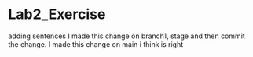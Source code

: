 # Lab2_Exercise
adding sentences
I made this change on branch1, stage and then commit the change.
I made this change on main
i think is right
